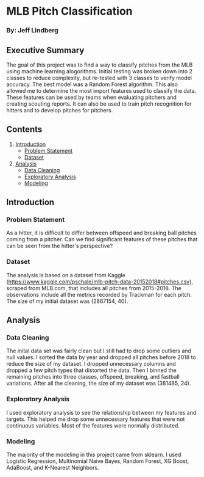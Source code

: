# MLB Pitch Classification
### By: Jeff Lindberg

## Executive Summary
The goal of this project was to find a way to classify pitches from the MLB using machine learning alogorithms. Initial testing was broken down into 2 classes to reduce complexity, but re-tested with 3 classes to verify model accuracy. The best model was a Random Forest algorithm. This also allowed me to determine the most import features used to classify the data. These features can be used by teams when evaluating pitchers and creating scouting reports. It can also be used to train pitch recognition for hitters and to develop pitches for pitchers. 

## Contents
1. [Introduction](#introduction)
    - [Problem Statement](#problem_statement)
    - [Dataset](#dataset)
2. [Analysis](#analysis)
    - [Data Cleaning](#data_cleaning)
    - [Exploratory Analysis](#exploratory_analysis)
    - [Modeling](#modeling)

## Introduction <a name="introduction"></a>

### Problem Statement <a name="problem_statement"></a>
As a hitter, it is difficult to differ between offspeed and breaking ball pitches coming from a pitcher. Can we find significant features of these pitches that can be seen from the hitter's perspective?

### Dataset <a name="dataset"></a>
The analysis is based on a dataset from Kaggle (https://www.kaggle.com/pschale/mlb-pitch-data-20152018#pitches.csv), scraped from MLB.com, that includes all pitches from 2015-2018. The observations include all the metrics recorded by Trackman for each pitch. The size of my initial dataset was (2867154, 40).

## Analysis <a name="analysis"></a>

### Data Cleaning <a name="data_cleaning"></a>
The inital data set was fairly clean but I still had to drop some outliers and null values. I sorted the data by year and dropped all pitches before 2018 to reduce the size of my dataset. I dropped unnecessary columns and dropped a few pitch types that distorted the data. Then I binned the remaining pitches into three classes, offspeed, breaking, and fastball variations. After all the cleaning, the size of my dataset was (381485, 24).

### Exploratory Analysis <a name="exploratory_analysis"></a>
I used exploratory analysis to see the relationship between my features and targets. This helped me drop some unnecessary features that were not continuous variables. Most of the features were normally distributed. 

### Modeling <a name="modeling"></a>
The majority of the modeling in this project came from sklearn. I used Logistic Regression, Multinomial Naive Bayes, Random Forest, XG Boost, AdaBoost, and K-Nearest Neighbors.
